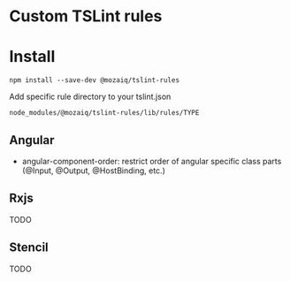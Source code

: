 # Custom TSLint rules

# Install

`npm install --save-dev @mozaiq/tslint-rules`

Add specific rule directory to your tslint.json

`node_modules/@mozaiq/tslint-rules/lib/rules/TYPE`

## Angular

* angular-component-order: restrict order of angular specific class parts (@Input, @Output, @HostBinding, etc.)

## Rxjs

TODO

## Stencil

TODO
